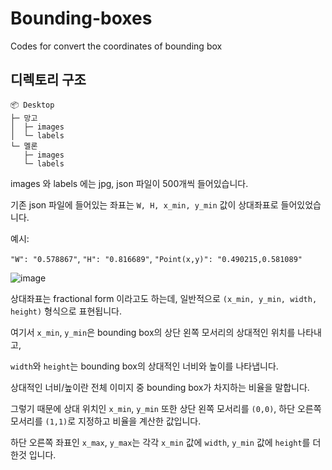 # Bounding-boxes
Codes for convert the coordinates of bounding box

## 디렉토리 구조
```
📦 Desktop
├─ 망고
│  ├─ images
│  └─ labels
└─ 멜론
   ├─ images
   └─ labels
```
images 와 labels 에는 jpg, json 파일이 500개씩 들어있습니다.

기존 json 파일에 들어있는 좌표는 `W, H, x_min, y_min` 값이 상대좌표로 들어있었습니다. 

예시:

`"W": "0.578867"`,
`"H": "0.816689"`,
`"Point(x,y)": "0.490215,0.581089"`

![image](https://github.com/jeongin7103/Bounding-boxes/assets/127823391/aae6d2aa-ea12-47ad-8a39-192e657d0469)


상대좌표는 fractional form 이라고도 하는데, 일반적으로 `(x_min, y_min, width, height)` 형식으로 표현됩니다. 

여기서 `x_min`, `y_min`은 bounding box의 상단 왼쪽 모서리의 상대적인 위치를 나타내고, 

`width`와 `height`는 bounding box의 상대적인 너비와 높이를 나타냅니다. 

상대적인 너비/높이란 전체 이미지 중 bounding box가 차지하는 비율을 말합니다. 

그렇기 때문에 상대 위치인 `x_min`, `y_min` 또한 상단 왼쪽 모서리를 `(0,0)`, 하단 오른쪽 모서리를 `(1,1)`로 지정하고 비율을 계산한 값입니다.

하단 오른쪽 좌표인 `x_max`, `y_max`는 각각 `x_min` 값에 `width`, `y_min` 값에 `height`를 더한것 입니다.
